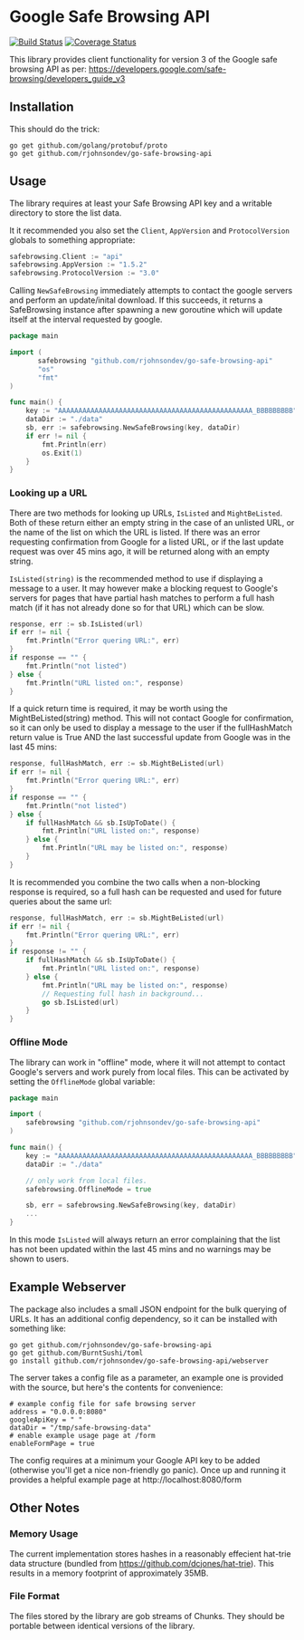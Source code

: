 Google Safe Browsing API
========================

[![Build Status](https://travis-ci.org/rjohnsondev/go-safe-browsing-api.svg)](https://travis-ci.org/rjohnsondev/go-safe-browsing-api)
[![Coverage Status](https://coveralls.io/repos/rjohnsondev/go-safe-browsing-api/badge.png?branch=master)](https://coveralls.io/r/rjohnsondev/go-safe-browsing-api?branch=master)

This library provides client functionality for version 3 of the Google safe
browsing API as per:
https://developers.google.com/safe-browsing/developers_guide_v3

Installation
------------

This should do the trick:

    go get github.com/golang/protobuf/proto
    go get github.com/rjohnsondev/go-safe-browsing-api

Usage
-----

The library requires at least your Safe Browsing API key and a writable
directory to store the list data.

It it recommended you also set the <code>Client</code>, <code>AppVersion</code> and
<code>ProtocolVersion</code> globals to something appropriate:

```go
safebrowsing.Client := "api"
safebrowsing.AppVersion := "1.5.2"
safebrowsing.ProtocolVersion := "3.0"
```

Calling <code>NewSafeBrowsing</code> immediately attempts to contact the google
servers and perform an update/inital download.  If this succeeds, it returns a
SafeBrowsing instance after spawning a new goroutine which will update itself
at the interval requested by google.

```go
package main

import (
       safebrowsing "github.com/rjohnsondev/go-safe-browsing-api"
       "os"
       "fmt"
)

func main() {
    key := "AAAAAAAAAAAAAAAAAAAAAAAAAAAAAAAAAAAAAAAAAAAAAAAA_BBBBBBBBB"
    dataDir := "./data"
	sb, err := safebrowsing.NewSafeBrowsing(key, dataDir)
	if err != nil {
		fmt.Println(err)
        os.Exit(1)
	}
}
```

### Looking up a URL

There are two methods for looking up URLs, <code>IsListed</code> and
<code>MightBeListed</code>.  Both of these return either an empty string in the
case of an unlisted URL, or the name of the list on which the URL is listed.
If there was an error requesting confirmation from Google for a listed URL, or
if the last update request was over 45 mins ago, it will be returned along with
an empty string.

<code>IsListed(string)</code> is the recommended method to use if displaying a
message to a user.  It may however make a blocking request to Google's servers
for pages that have partial hash matches to perform a full hash match (if it
has not already done so for that URL) which can be slow.

```go
response, err := sb.IsListed(url)
if err != nil {
    fmt.Println("Error quering URL:", err)
}
if response == "" {
    fmt.Println("not listed")
} else {
    fmt.Println("URL listed on:", response)
}
```

If a quick return time is required, it may be worth using the
MightBeListed(string) method.  This will not contact Google for confirmation,
so it can only be used to display a message to the user if the fullHashMatch
return value is True AND the last successful update from Google was in the last
45 mins:

```go
response, fullHashMatch, err := sb.MightBeListed(url)
if err != nil {
    fmt.Println("Error quering URL:", err)
}
if response == "" {
    fmt.Println("not listed")
} else {
    if fullHashMatch && sb.IsUpToDate() {
        fmt.Println("URL listed on:", response)
    } else {
        fmt.Println("URL may be listed on:", response)
    }
}
```

It is recommended you combine the two calls when a non-blocking response is
required, so a full hash can be requested and used for future queries about the
same url:

```go
response, fullHashMatch, err := sb.MightBeListed(url)
if err != nil {
    fmt.Println("Error quering URL:", err)
}
if response != "" {
    if fullHashMatch && sb.IsUpToDate() {
        fmt.Println("URL listed on:", response)
    } else {
        fmt.Println("URL may be listed on:", response)
        // Requesting full hash in background...
        go sb.IsListed(url)
    }
}
```

### Offline Mode

The library can work in "offline" mode, where it will not attempt to contact
Google's servers and work purely from local files.  This can be activated by
setting the <code>OfflineMode</code> global variable:

```go
package main

import (
	safebrowsing "github.com/rjohnsondev/go-safe-browsing-api"
)

func main() {
    key := "AAAAAAAAAAAAAAAAAAAAAAAAAAAAAAAAAAAAAAAAAAAAAAAA_BBBBBBBBB"
    dataDir := "./data"

    // only work from local files.
	safebrowsing.OfflineMode = true

	sb, err = safebrowsing.NewSafeBrowsing(key, dataDir)
	...
}
```

In this mode <code>IsListed</code> will always return an error complaining that
the list has not been updated within the last 45 mins and no warnings may be
shown to users.


Example Webserver
-----------------

The package also includes a small JSON endpoint for the bulk querying of URLs.
It has an additional config dependency, so it can be installed with something
like:

    go get github.com/rjohnsondev/go-safe-browsing-api
    go get github.com/BurntSushi/toml
    go install github.com/rjohnsondev/go-safe-browsing-api/webserver

The server takes a config file as a parameter, an example one is provided with
the source, but here's the contents for convenience:

	# example config file for safe browsing server
	address = "0.0.0.0:8080"
	googleApiKey = " "
	dataDir = "/tmp/safe-browsing-data"
	# enable example usage page at /form
	enableFormPage = true

The config requires at a minimum your Google API key to be added (otherwise
you'll get a nice non-friendly go panic).  Once up and running it provides a
helpful example page at http://localhost:8080/form


Other Notes
-----------

### Memory Usage

The current implementation stores hashes in a reasonably effecient hat-trie
data structure (bundled from https://github.com/dcjones/hat-trie).  This
results in a memory footprint of approximately 35MB.

### File Format

The files stored by the library are gob streams of Chunks.  They should be
portable between identical versions of the library.
